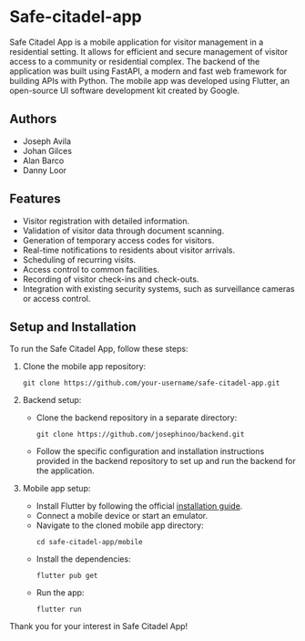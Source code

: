 # Safe-citadel-app

Safe Citadel App is a mobile application for visitor management in a residential setting. It allows for efficient and secure management of visitor access to a community or residential complex. The backend of the application was built using FastAPI, a modern and fast web framework for building APIs with Python. The mobile app was developed using Flutter, an open-source UI software development kit created by Google.

## Authors
- Joseph Avila
- Johan Gilces
- Alan Barco
- Danny Loor

## Features

- Visitor registration with detailed information.
- Validation of visitor data through document scanning.
- Generation of temporary access codes for visitors.
- Real-time notifications to residents about visitor arrivals.
- Scheduling of recurring visits.
- Access control to common facilities.
- Recording of visitor check-ins and check-outs.
- Integration with existing security systems, such as surveillance cameras or access control.

## Setup and Installation

To run the Safe Citadel App, follow these steps:

1. Clone the mobile app repository:
   ```
   git clone https://github.com/your-username/safe-citadel-app.git
   ```

2. Backend setup:
   - Clone the backend repository in a separate directory:
     ```
     git clone https://github.com/josephinoo/backend.git
     ```
   - Follow the specific configuration and installation instructions provided in the backend repository to set up and run the backend for the application.

3. Mobile app setup:
   - Install Flutter by following the official [installation guide](https://flutter.dev/docs/get-started/install).
   - Connect a mobile device or start an emulator.
   - Navigate to the cloned mobile app directory:
     ```
     cd safe-citadel-app/mobile
     ```
   - Install the dependencies:
     ```
     flutter pub get
     ```
   - Run the app:
     ```
     flutter run
     ```

Thank you for your interest in Safe Citadel App!
